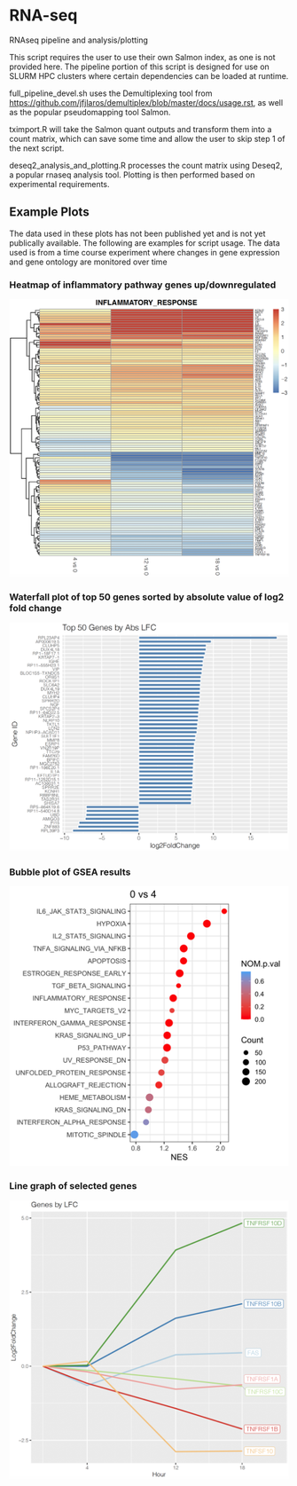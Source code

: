 # RNA-seq
RNAseq pipeline and analysis/plotting

This script requires the user to use their own Salmon index, as one is not provided here. The pipeline portion of this script is designed for use on SLURM HPC clusters where certain dependencies can be loaded at runtime. 

full_pipeline_devel.sh uses the Demultiplexing tool from https://github.com/jfjlaros/demultiplex/blob/master/docs/usage.rst, as well as the popular pseudomapping tool Salmon.

tximport.R will take the Salmon quant outputs and transform them into a count matrix, which can save some time and allow the user to skip step 1 of the next script.

deseq2_analysis_and_plotting.R processes the count matrix using Deseq2, a popular rnaseq analysis tool. Plotting is then performed based on experimental requirements.

## Example Plots
The data used in these plots has not been published yet and is not yet publically available. The following are examples for script usage. The data used is from a time course experiment where changes in gene expression and gene ontology are monitored over time

### Heatmap of inflammatory pathway genes up/downregulated 


<img src="https://github.com/TJ-Sears/RNA-seq/blob/main/ExamplePlots/heatmap_screenshot2.png">


### Waterfall plot of top 50 genes sorted by absolute value of log2 fold change


![waterfallplot](ExamplePlots/Waterfall_screenshot.png)


### Bubble plot of GSEA results


![bubbleplot](ExamplePlots/0v4_bubble.png)


### Line graph of selected genes


![linegraph](ExamplePlots/linegraph_screenshot.png)
